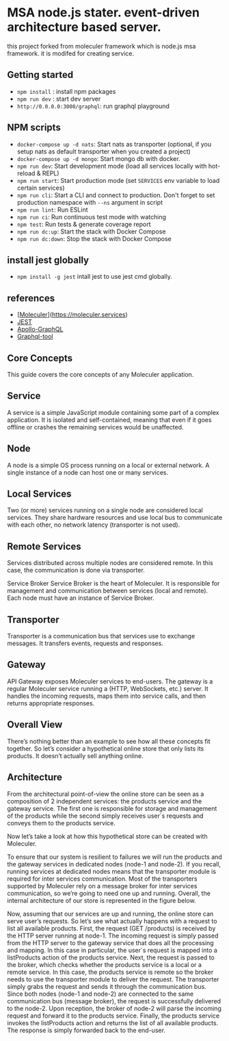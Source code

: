 # MSA node.js stater. event-driven architecture based server.

this project forked from moleculer framework which is node.js msa framework. it is modifed for creating service.

## Getting started

-   `npm install` : install npm packages
-   `npm run dev` : start dev server
-   `http://0.0.0.0:3000/graphql`: run graphql playground

## NPM scripts

-   `docker-compose up -d nats`: Start nats as transporter (optional, if you setup nats as default transporter when you created a project)
-   `docker-compose up -d mongo`: Start mongo db with docker.
-   `npm run dev`: Start development mode (load all services locally with hot-reload & REPL)
-   `npm run start`: Start production mode (set `SERVICES` env variable to load certain services)
-   `npm run cli`: Start a CLI and connect to production. Don't forget to set production namespace with `--ns` argument in script
-   `npm run lint`: Run ESLint
-   `npm run ci`: Run continuous test mode with watching
-   `npm test`: Run tests & generate coverage report
-   `npm run dc:up`: Start the stack with Docker Compose
-   `npm run dc:down`: Stop the stack with Docker Compose

## install jest globally

-   `npm install -g jest` intall jest to use jest cmd globally.

## references

-   [[Moleculer](https://badgen.net/badge/Powered%20by/Moleculer/0e83cd)](https://moleculer.services)
-   [JEST](https://jestjs.io/)
-   [Apollo-GraphQL](https://github.com/moleculerjs/moleculer-apollo-server)
-   [Graphql-tool](https://github.com/apollographql/graphql-tools)

## Core Concepts
This guide covers the core concepts of any Moleculer application.

## Service
A service is a simple JavaScript module containing some part of a complex application. It is isolated and self-contained, meaning that even if it goes offline or crashes the remaining services would be unaffected.

## Node
A node is a simple OS process running on a local or external network. A single instance of a node can host one or many services.

## Local Services
Two (or more) services running on a single node are considered local services. They share hardware resources and use local bus to communicate with each other, no network latency (transporter is not used).

## Remote Services
Services distributed across multiple nodes are considered remote. In this case, the communication is done via transporter.

Service Broker
Service Broker is the heart of Moleculer. It is responsible for management and communication between services (local and remote). Each node must have an instance of Service Broker.

## Transporter
Transporter is a communication bus that services use to exchange messages. It transfers events, requests and responses.

## Gateway
API Gateway exposes Moleculer services to end-users. The gateway is a regular Moleculer service running a (HTTP, WebSockets, etc.) server. It handles the incoming requests, maps them into service calls, and then returns appropriate responses.

## Overall View
There’s nothing better than an example to see how all these concepts fit together. So let’s consider a hypothetical online store that only lists its products. It doesn’t actually sell anything online.

## Architecture
From the architectural point-of-view the online store can be seen as a composition of 2 independent services: the products service and the gateway service. The first one is responsible for storage and management of the products while the second simply receives user´s requests and conveys them to the products service.

Now let’s take a look at how this hypothetical store can be created with Moleculer.

To ensure that our system is resilient to failures we will run the products and the gateway services in dedicated nodes (node-1 and node-2). If you recall, running services at dedicated nodes means that the transporter module is required for inter services communication. Most of the transporters supported by Moleculer rely on a message broker for inter services communication, so we’re going to need one up and running. Overall, the internal architecture of our store is represented in the figure below.

Now, assuming that our services are up and running, the online store can serve user’s requests. So let’s see what actually happens with a request to list all available products. First, the request (GET /products) is received by the HTTP server running at node-1. The incoming request is simply passed from the HTTP server to the gateway service that does all the processing and mapping. In this case in particular, the user´s request is mapped into a listProducts action of the products service. Next, the request is passed to the broker, which checks whether the products service is a local or a remote service. In this case, the products service is remote so the broker needs to use the transporter module to deliver the request. The transporter simply grabs the request and sends it through the communication bus. Since both nodes (node-1 and node-2) are connected to the same communication bus (message broker), the request is successfully delivered to the node-2. Upon reception, the broker of node-2 will parse the incoming request and forward it to the products service. Finally, the products service invokes the listProducts action and returns the list of all available products. The response is simply forwarded back to the end-user.
